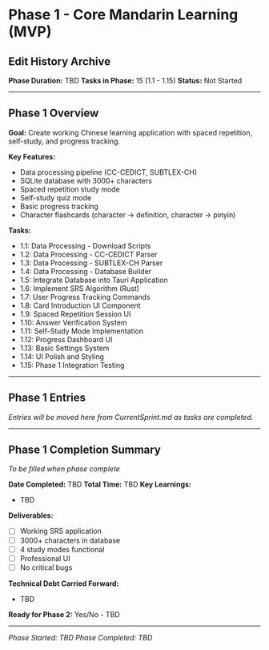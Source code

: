 # Phase 1 - Core Mandarin Learning (MVP)
## Edit History Archive

**Phase Duration:** TBD
**Tasks in Phase:** 15 (1.1 - 1.15)
**Status:** Not Started

---

## Phase 1 Overview

**Goal:** Create working Chinese learning application with spaced repetition, self-study, and progress tracking.

**Key Features:**
- Data processing pipeline (CC-CEDICT, SUBTLEX-CH)
- SQLite database with 3000+ characters
- Spaced repetition study mode
- Self-study quiz mode
- Basic progress tracking
- Character flashcards (character → definition, character → pinyin)

**Tasks:**
- 1.1: Data Processing - Download Scripts
- 1.2: Data Processing - CC-CEDICT Parser
- 1.3: Data Processing - SUBTLEX-CH Parser
- 1.4: Data Processing - Database Builder
- 1.5: Integrate Database into Tauri Application
- 1.6: Implement SRS Algorithm (Rust)
- 1.7: User Progress Tracking Commands
- 1.8: Card Introduction UI Component
- 1.9: Spaced Repetition Session UI
- 1.10: Answer Verification System
- 1.11: Self-Study Mode Implementation
- 1.12: Progress Dashboard UI
- 1.13: Basic Settings System
- 1.14: UI Polish and Styling
- 1.15: Phase 1 Integration Testing

---

## Phase 1 Entries

*Entries will be moved here from CurrentSprint.md as tasks are completed.*

---

## Phase 1 Completion Summary

*To be filled when phase complete*

**Date Completed:** TBD
**Total Time:** TBD
**Key Learnings:**
- TBD

**Deliverables:**
- [ ] Working SRS application
- [ ] 3000+ characters in database
- [ ] 4 study modes functional
- [ ] Professional UI
- [ ] No critical bugs

**Technical Debt Carried Forward:**
- TBD

**Ready for Phase 2:** Yes/No - TBD

---

*Phase Started: TBD*
*Phase Completed: TBD*
